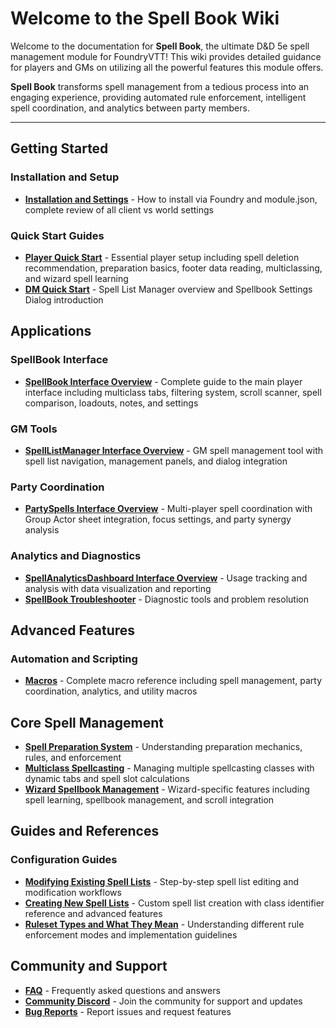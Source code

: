 # Welcome to the Spell Book Wiki

Welcome to the documentation for **Spell Book**, the ultimate D&D 5e spell management module for FoundryVTT! This wiki provides detailed guidance for players and GMs on utilizing all the powerful features this module offers.

**Spell Book** transforms spell management from a tedious process into an engaging experience, providing automated rule enforcement, intelligent spell coordination, and analytics between party members.

---

## Getting Started

### Installation and Setup

- **[Installation and Settings](Installation-and-Settings)** - How to install via Foundry and module.json, complete review of all client vs world settings

### Quick Start Guides

- **[Player Quick Start](Player-Quick-Start)** - Essential player setup including spell deletion recommendation, preparation basics, footer data reading, multiclassing, and wizard spell learning
- **[DM Quick Start](DM-Quick-Start)** - Spell List Manager overview and Spellbook Settings Dialog introduction

## Applications

### SpellBook Interface

- **[SpellBook Interface Overview](SpellBook-Interface-Overview)** - Complete guide to the main player interface including multiclass tabs, filtering system, scroll scanner, spell comparison, loadouts, notes, and settings

### GM Tools

- **[SpellListManager Interface Overview](SpellListManager-Interface-Overview)** - GM spell management tool with spell list navigation, management panels, and dialog integration

### Party Coordination

- **[PartySpells Interface Overview](PartySpells-Interface-Overview)** - Multi-player spell coordination with Group Actor sheet integration, focus settings, and party synergy analysis

### Analytics and Diagnostics

- **[SpellAnalyticsDashboard Interface Overview](SpellAnalyticsDashboard-Interface-Overview)** - Usage tracking and analysis with data visualization and reporting
- **[SpellBook Troubleshooter](SpellBook-Troubleshooter)** - Diagnostic tools and problem resolution

## Advanced Features

### Automation and Scripting

- **[Macros](Macros)** - Complete macro reference including spell management, party coordination, analytics, and utility macros

## Core Spell Management

- **[Spell Preparation System](Spell-Preparation-System)** - Understanding preparation mechanics, rules, and enforcement
- **[Multiclass Spellcasting](Multiclass-Spellcasting)** - Managing multiple spellcasting classes with dynamic tabs and spell slot calculations
- **[Wizard Spellbook Management](Wizard-Spellbook-Management)** - Wizard-specific features including spell learning, spellbook management, and scroll integration

## Guides and References

### Configuration Guides

- **[Modifying Existing Spell Lists](Modifying-Existing-Spell-Lists)** - Step-by-step spell list editing and modification workflows
- **[Creating New Spell Lists](Creating-New-Spell-Lists)** - Custom spell list creation with class identifier reference and advanced features
- **[Ruleset Types and What They Mean](Ruleset-Types-and-Meanings)** - Understanding different rule enforcement modes and implementation guidelines

## Community and Support

- **[FAQ](FAQ)** - Frequently asked questions and answers
- **[Community Discord](https://discord.gg/PzzUwU9gdz)** - Join the community for support and updates
- **[Bug Reports](https://github.com/Sayshal/spell-book/issues)** - Report issues and request features
